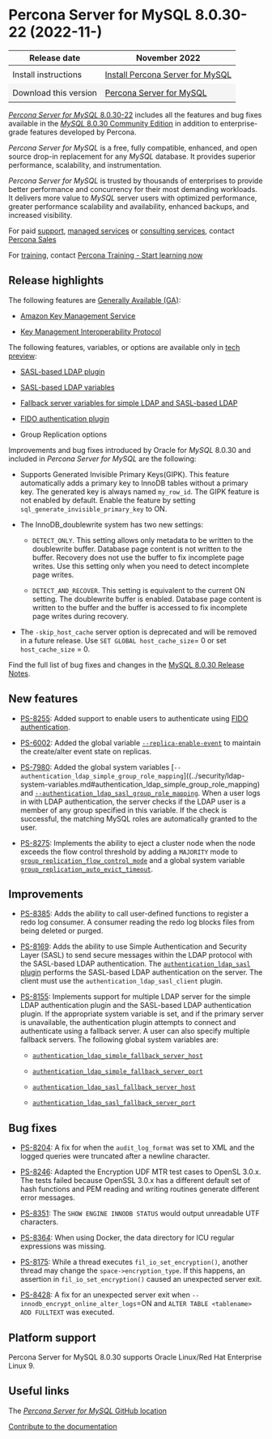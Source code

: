 # Percona Server for MySQL 8.0.30-22 (2022-11-)

<style>
    table {
        width=50%';
        font-family: Chivo, Colfax, Franziska, Helvetica, Arial, sans-serif;
    }
    table td {
        border: 0px;
        padding: 8px;
    }
    tr:nth-child(even){
        background-color:#f5f5f5
    }
    tr:hover {
        background-color: #dddd;
    }
</style>

| Release date | November 2022 |
|---|---|
| Install instructions | [Install Percona Server for MySQL](https://docs.percona.com/percona-server/8.0/installation.html) |
| Download this version | [Percona Server for MySQL](<https://www.percona.com/downloads/Percona-Server-LATEST/>)

[*Percona Server for MySQL* 8.0.30-22](<https://www.percona.com/software/mysql-database/percona-server>) includes all the features and bug fixes available in the
[*MySQL* 8.0.30 Community Edition](<https://dev.mysql.com/doc/relnotes/mysql/8.0/en/news-8-0-30.html>)
in addition to enterprise-grade features developed by Percona.

*Percona Server for MySQL* is a free, fully compatible, enhanced, and open
source drop-in replacement for any *MySQL* database. It provides superior
performance, scalability, and instrumentation.

*Percona Server for MySQL* is trusted by thousands of enterprises to provide
better performance and concurrency for their most demanding workloads. It
delivers more value to *MySQL* server users with optimized performance,
greater performance scalability and availability, enhanced backups, and
increased visibility. 

For paid [support](https://www.percona.com/services/support), [managed services](https://www.percona.com/services/managed-services) or [consulting services](https://www.percona.com/services/consulting), contact [Percona Sales](https://www.percona.com/about-percona/contact)

For [training](https://www.percona.com/training), contact [Percona Training - Start learning now](https://learn.percona.com/contact-me)

## Release highlights

The following features are [Generally Available (GA)](../glossary.md#generally-available):

* [Amazon Key Management Service](../security/using-amz-kms.md)
  
* [Key Management Interoperability Protocol](../security/using-kmip.md)

The following features, variables, or options are available only in [tech preview](../glossary.md#tech-preview):

* [SASL-based LDAP plugin](../security/ldap-authentication.md)

* [SASL-based LDAP variables](../security/ldap-system-variables)

* [Fallback server variables for simple LDAP and SASL-based LDAP](../security/ldap-system-variables)

* [FIDO authentication plugin](../security/fido-authentication-plugin.md)

* Group Replication options

Improvements and bug fixes introduced by Oracle for *MySQL* 8.0.30 and included in *Percona Server for MySQL* are the following:

* Supports Generated Invisible Primary Keys(GIPK). This feature automatically adds a primary key to InnoDB tables without a primary key. The generated key is always named `my_row_id`. The GIPK feature is not enabled by default. Enable the feature by setting `sql_generate_invisible_primary_key` to ON.

* The InnoDB_doublewrite system has two new settings:

  * `DETECT_ONLY`. This setting allows only metadata to be written to the doublewrite buffer. Database page content is not written to the buffer. Recovery does not use the buffer to fix incomplete page writes. Use this setting only when you need to detect incomplete page writes.

  * `DETECT_AND_RECOVER`. This setting is equivalent to the current ON setting. The doublewrite buffer is enabled. Database page content is written to the buffer and the buffer is accessed to fix incomplete page writes during recovery.

* The `-skip_host_cache` server option is deprecated and will be removed in a future release. Use `SET GLOBAL host_cache_size`= 0 or set `host_cache_size` = 0.

Find the full list of bug fixes and changes in the [MySQL 8.0.30 Release Notes](<https://dev.mysql.com/doc/relnotes/mysql/8.0/en/news-8-0-30.html/>).

## New features

* [PS-8255](https://jira.percona.com/browse/PS-8255): Added support to enable users to authenticate using [FIDO authentication](../security/fido-authentication-plugin.md).
  
* [PS-6002](https://jira.percona.com/browse/PS-6002): Added the global variable [`--replica-enable-event`](../replication/group-replication-system-variables.md#replica-enable-event) to maintain the create/alter event state on replicas.
  
* [PS-7980](https://jira.percona.com/browse/PS-7980): Added the global system variables [`--authentication_ldap_simple_group_role_mapping`]((../security/ldap-system-variables.md#authentication_ldap_simple_group_role_mapping) and [`--authentication_ldap_sasl_group_role_mapping`](../security/ldap-system-variables.md##authentication_ldap_sasl_group_role_mapping). When a user logs in with LDAP authentication, the server checks if the LDAP user is a member of any group specified in this variable. If the check is successful, the matching MySQL roles are automatically granted to the user.
  
* [PS-8275](https://jira.percona.com/browse/PS-8275): Implements the ability to eject a cluster node when the node exceeds the flow control threshold by adding a `MAJORITY` mode to [`group_replication_flow_control_mode`](../replication/group-replication-system-variables.md#group-replication-flow-control-mode) and a global system variable [`group_replication_auto_evict_timeout`](../replication/group-replication-system-variables.md#group-replication-auto-evict-timeout).

## Improvements

* [PS-8385](https://jira.percona.com/browse/PS-8385): Adds the ability to call user-defined functions to register a redo log consumer. A consumer reading the redo log blocks files from being deleted or purged.

* [PS-8169](https://jira.percona.com/browse/PS-8169): Adds the ability to use Simple Authentication and Security Layer (SASL) to send secure messages within the LDAP protocol with the SASL-based LDAP authentication. The [`authentication_ldap_sasl` plugin](../security/ldap-authentication.md) performs the SASL-based LDAP authentication on the server. The client must use the `authentication_ldap_sasl_client` plugin.
  
* [PS-8155](https://jira.percona.com/browse/PS-8155): Implements support for multiple LDAP server for the simple LDAP authentication plugin and the SASL-based LDAP authentication plugin. If the appropriate system variable is set, and if the primary server is unavailable, the authentication plugin attempts to connect and authenticate using a fallback server. A user can also specify multiple fallback servers. The following global system variables are:
  
  * [`authentication_ldap_simple_fallback_server_host`](../security/ldap-system-variables.md#authentication-ldap-simple-fallback-server-host)
  
  * [`authentication_ldap_simple_fallback_server_port`](../security/ldap-system-variables.md#authentication-ldap-simple-fallback-server-port)
  
  * [`authentication_ldap_sasl_fallback_server_host`](../security/ldap-system-variables.md#authentication-ldap-sasl-fallback-server-host)
  
  * [`authentication_ldap_sasl_fallback_server_port`](../security/ldap-system-variables.md#authentication-ldap-sasl-fallback-server-port)

## Bug fixes

* [PS-8204](<https://jira.percona.com/browse/PS-8204/>): A fix for when the `audit_log_format` was set to XML and the logged queries were truncated after a newline character.

* [PS-8246](https://jira.percona.com/browse/PS-8246): Adapted the Encryption UDF MTR test cases to OpenSL 3.0.x. The tests failed because OpenSSL 3.0.x has a different default set of hash functions and PEM reading and writing routines generate different error messages.

* [PS-8351](https://jira.percona.com/browse/PS-8351): The `SHOW ENGINE INNODB STATUS` would output unreadable UTF characters.

* [PS-8364](https://jira.percona.com/browse/PS-8364): When using Docker, the data directory for ICU regular expressions was missing.

* [PS-8175](https://jira.percona.com/browse/PS-8175): While a thread executes `fil_io_set_encryption()`, another thread may change the `space->encryption_type`. If this happens, an assertion in `fil_io_set_encryption()` caused an unexpected server exit.

* [PS-8428](https://jira.percona.com/browse/PS-8428): A fix for an unexpected server exit when `--innodb_encrypt_online_alter_logs`=ON and `ALTER TABLE <tablename> ADD FULLTEXT` was executed.

## Platform support

Percona Server for MySQL 8.0.30 supports Oracle Linux/Red Hat Enterprise Linux 9.

## Useful links

The [*Percona Server for MySQL* GitHub location](<https://github.com/percona/percona-server/>)

[Contribute to the documentation](<https://github.com/percona/psmysql-docs/blob/8.0/contributing.md>)

